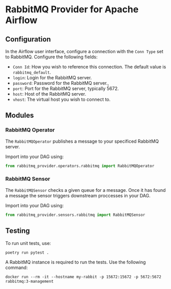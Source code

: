 # RabbitMQ Provider for Apache Airflow


## Configuration

In the Airflow user interface, configure a connection with the `Conn Type` set to RabbitMQ.
Configure the following fields:

- `Conn Id`: How you wish to reference this connection.
    The default value is `rabbitmq_default`.
- `login`: Login for the RabbitMQ server.
- `password`: Password for the RabbitMQ server.,
- `port`: Port for the RabbitMQ server, typically 5672.
- `host`: Host of the RabbitMQ server.
- `vhost`: The virtual host you wish to connect to.

## Modules

### RabbitMQ Operator

The `RabbitMQOperator` publishes a message to your specificed RabbitMQ server.

Import into your DAG using:

```Python
from rabbitmq_provider.operators.rabbitmq import RabbitMQOperator
```

### RabbitMQ Sensor

The `RabbitMQSensor` checks a given queue for a message. Once it has found a message
the sensor triggers downstream proccesses in your DAG.

Import into your DAG using:

```Python
from rabbitmq_provider.sensors.rabbitmq import RabbitMQSensor
```

## Testing

To run unit tests, use:

```shell
poetry run pytest .
```

A RabbitMQ instance is required to run the tests. Use the following command:

```shell
docker run --rm -it --hostname my-rabbit -p 15672:15672 -p 5672:5672 rabbitmq:3-management
```
